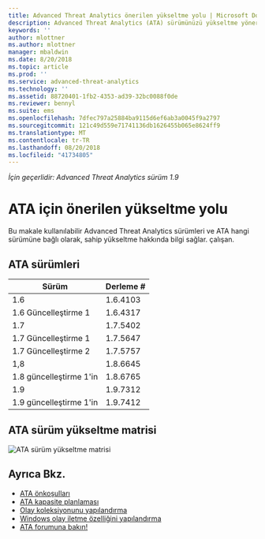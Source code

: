 ```yaml
---
title: Advanced Threat Analytics önerilen yükseltme yolu | Microsoft Docs
description: Advanced Threat Analytics (ATA) sürümünüzü yükseltme yönergeleri sağlar.
keywords: ''
author: mlottner
ms.author: mlottner
manager: mbaldwin
ms.date: 8/20/2018
ms.topic: article
ms.prod: ''
ms.service: advanced-threat-analytics
ms.technology: ''
ms.assetid: 88720401-1fb2-4353-ad39-32bc0088f0de
ms.reviewer: bennyl
ms.suite: ems
ms.openlocfilehash: 7dfec797a25884ba9115d6ef6ab3a0045f9a2797
ms.sourcegitcommit: 121c49d559e71741136db1626455b065e8624ff9
ms.translationtype: MT
ms.contentlocale: tr-TR
ms.lasthandoff: 08/20/2018
ms.locfileid: "41734805"
---
```

*İçin geçerlidir: Advanced Threat Analytics sürüm 1.9*

# <a name="recommended-upgrade-path-for-ata"></a>ATA için önerilen yükseltme yolu
Bu makale kullanılabilir Advanced Threat Analytics sürümleri ve ATA hangi sürümüne bağlı olarak, sahip yükseltme hakkında bilgi sağlar. çalışan.


## <a name="ata-versions"></a>ATA sürümleri

|Sürüm|Derleme #|
|----|----|
|1.6|1.6.4103|
|1.6 Güncelleştirme 1|1.6.4317|
|1.7|1.7.5402| 
|1.7 Güncelleştirme 1|1.7.5647|
|1.7 Güncelleştirme 2|1.7.5757|
|1,8|1.8.6645|
|1.8 güncelleştirme 1'in|1.8.6765|
|1.9|1.9.7312|
|1.9 güncelleştirme 1'in|1.9.7412|

## <a name="ata-version-upgrade-matrix"></a>ATA sürüm yükseltme matrisi

![ATA sürüm yükseltme matrisi](./media/upgrade-path.png)



## <a name="see-also"></a>Ayrıca Bkz.
- [ATA önkoşulları](ata-prerequisites.md)
- [ATA kapasite planlaması](ata-capacity-planning.md)
- [Olay koleksiyonunu yapılandırma](configure-event-collection.md)
- [Windows olay iletme özelliğini yapılandırma](configure-event-collection.md#configuring-windows-event-forwarding)
- [ATA forumuna bakın!](https://social.technet.microsoft.com/Forums/security/home?forum=mata)

